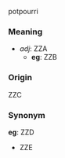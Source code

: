 potpourri
### Meaning
+ _adj_: ZZA
    + __eg__: ZZB

### Origin

ZZC

### Synonym

__eg__: ZZD

+ ZZE


